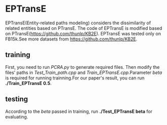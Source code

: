 # EPTransE 
EPTransE(Entity-related paths modeling) considers the dissimilarity of related entities based on PTransE. The code of EPTransE is modified based on PTransE(https://github.com/thunlp/KB2E). EPTransE was tested only on FB15k.See more datasets from https://github.com/thunlp/KB2E.   

## training 
First, you need to run *PCRA.py* to generate required files. Then modify the files' paths in *Test_Train_path.cpp* and *Train_EPTransE.cpp*.Parameter *beta* is required for running trainning.For our paper's result, you can run **./Train_EPTransE 0.5**.

## testing
According to the *beta* passed in training, run **./Test_EPTransE beta** for evaluating.



